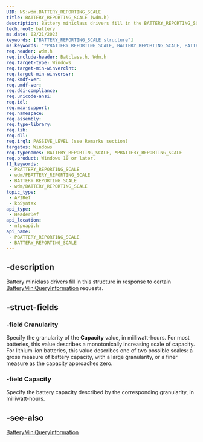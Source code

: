 ```yaml
---
UID: NS:wdm.BATTERY_REPORTING_SCALE
title: BATTERY_REPORTING_SCALE (wdm.h)
description: Battery miniclass drivers fill in the BATTERY_REPORTING_SCALE (wdm.h) structure in response to certain BatteryMiniQueryInformation requests.
tech.root: battery
ms.date: 02/21/2023
keywords: ["BATTERY_REPORTING_SCALE structure"]
ms.keywords: "*PBATTERY_REPORTING_SCALE, BATTERY_REPORTING_SCALE, BATTERY_REPORTING_SCALE structure [Battery Devices], PBATTERY_REPORTING_SCALE, PBATTERY_REPORTING_SCALE structure pointer [Battery Devices], bat-struct_6ecc4955-56b0-4c92-9ce2-46bcd7d6b273.xml, battery.battery_reporting_scale, ntpoapi/BATTERY_REPORTING_SCALE, ntpoapi/PBATTERY_REPORTING_SCALE"
req.header: wdm.h
req.include-header: Batclass.h, Wdm.h
req.target-type: Windows
req.target-min-winverclnt: 
req.target-min-winversvr: 
req.kmdf-ver: 
req.umdf-ver: 
req.ddi-compliance: 
req.unicode-ansi: 
req.idl: 
req.max-support: 
req.namespace: 
req.assembly: 
req.type-library: 
req.lib: 
req.dll: 
req.irql: PASSIVE_LEVEL (see Remarks section)
targetos: Windows
req.typenames: BATTERY_REPORTING_SCALE, *PBATTERY_REPORTING_SCALE
req.product: Windows 10 or later.
f1_keywords:
 - PBATTERY_REPORTING_SCALE
 - wdm/PBATTERY_REPORTING_SCALE
 - BATTERY_REPORTING_SCALE
 - wdm/BATTERY_REPORTING_SCALE
topic_type:
 - APIRef
 - kbSyntax
api_type:
 - HeaderDef
api_location:
 - ntpoapi.h
api_name:
 - PBATTERY_REPORTING_SCALE
 - BATTERY_REPORTING_SCALE
---
```


## -description

Battery miniclass drivers fill in this structure in response to certain [BatteryMiniQueryInformation](/windows/win32/api/batclass/nc-batclass-bclass_query_information_callback) requests.

## -struct-fields

### -field Granularity

Specify the granularity of the **Capacity** value, in milliwatt-hours. For most batteries, this value describes a monotonically increasing scale of capacity. For lithium-ion batteries, this value describes one of two possible scales: a gross measure of battery capacity, with a large granularity, or a finer measure as the capacity approaches zero.

### -field Capacity

Specify the battery capacity described by the corresponding granularity, in milliwatt-hours.

## -see-also

[BatteryMiniQueryInformation](/windows/win32/api/batclass/nc-batclass-bclass_query_information_callback)
